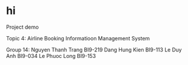 # hi
Project demo

Topic 4:
 Airline Booking Informatioon Management System
 
Group 14:
 Nguyen Thanh Trang   BI9-219
 Dang Hung Kien       BI9-113
 Le Duy Anh           BI9-034
 Le Phuoc Long        BI9-153